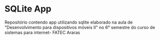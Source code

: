 # SQLite App

Repositório contendo app utilizando sqlite elaborado na aula de "Desenvolvimento para dispositivos móveis II" no 6° semestre do curso de sistemas para internet- FATEC Araras
